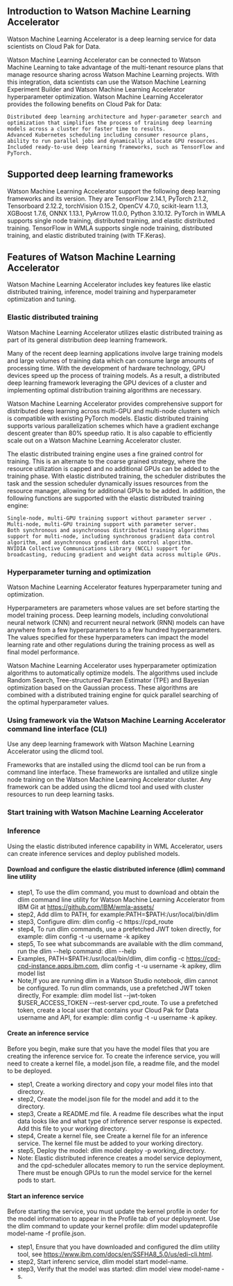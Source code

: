 ## Introduction to Watson Machine Learning Accelerator

Watson Machine Learning Accelerator is a deep learning service for data scientists on Cloud Pak for Data.

Watson Machine Learning Accelerator can be connected to Watson Machine Learning to take advantage of the multi-tenant resource plans that manage resource sharing across Watson Machine Learning projects. With this integration, data scientists can use the Watson Machine Learning Experiment Builder and Watson Machine Learning Accelerator hyperparameter optimization.
Watson Machine Learning Accelerator provides the following benefits on Cloud Pak for Data:

    Distributed deep learning architecture and hyper-parameter search and optimization that simplifies the process of training deep learning models across a cluster for faster time to results.
    Advanced Kubernetes scheduling including consumer resource plans, ability to run parallel jobs and dynamically allocate GPU resources.
    Included ready-to-use deep learning frameworks, such as TensorFlow and PyTorch.

## Supported deep learning frameworks

Watson Machine Learning Accelerator support the following deep learning frameworks and its version. They are TensorFlow 2.14.1, PyTorch 2.1.2, Tensorboard 2.12.2, torchVision 0.15.2, OpenCV 4.7.0, scikit-learn 1.1.3, XGBoost 1.7.6, ONNX 1.13.1, PyArrow 11.0.0, Python	3.10.12. PyTorch in WMLA supports single node training, distributed training, and elastic distributed training. TensorFlow in WMLA supports single node training, distributed training, and elastic distributed training (with TF.Keras).

## Features of Watson Machine Learning Accelerator
Watson Machine Learning Accelerator includes key features like elastic distributed training, inference, model training and hyperparameter optimization and tuning.

### Elastic distributed training
Watson Machine Learning Accelerator utilizes elastic distributed training as part of its general distribution deep learning framework.

Many of the recent deep learning applications involve large training models and large volumes of training data which can consume large amounts of processing time. With the development of hardware technology, GPU devices speed up the process of training models. As a result, a distributed deep learning framework leveraging the GPU devices of a cluster and implementing optimal distribution training algorithms are necessary.

Watson Machine Learning Accelerator provides comprehensive support for distributed deep learning across multi-GPU and multi-node clusters which is compatible with existing PyTorch models. Elastic distributed training supports various parallelization schemes which have a gradient exchange descent greater than 80% speedup ratio. It is also capable to efficiently scale out on a Watson Machine Learning Accelerator cluster.

The elastic distributed training engine uses a fine grained control for training. This is an alternate to the coarse grained strategy, where the resource utilization is capped and no additional GPUs can be added to the training phase. With elastic distributed training, the scheduler distributes the task and the session scheduler dynamically issues resources from the resource manager, allowing for additional GPUs to be added.
In addition, the following functions are supported with the elastic distributed training engine:

    Single-node, multi-GPU training support without parameter server .
    Multi-node, multi-GPU training support with parameter server.
    Both synchronous and asynchronous distributed training algorithms support for multi-node, including synchronous gradient data control algorithm, and asynchronous gradient data control algorithm.
    NVIDIA Collective Communications Library (NCCL) support for broadcasting, reducing gradient and weight data across multiple GPUs.

### Hyperparameter turning and optimization
Watson Machine Learning Accelerator features hyperparameter tuning and optimization.

Hyperparameters are parameters whose values are set before starting the model training process. Deep learning models, including convolutional neural network (CNN) and recurrent neural network (RNN) models can have anywhere from a few hyperparameters to a few hundred hyperparameters. The values specified for these hyperparameters can impact the model learning rate and other regulations during the training process as well as final model performance.

Watson Machine Learning Accelerator uses hyperparameter optimization algorithms to automatically optimize models. The algorithms used include Random Search, Tree-structured Parzen Estimator (TPE) and Bayesian optimization based on the Gaussian process. These algorithms are combined with a distributed training engine for quick parallel searching of the optimal hyperparameter values. 

### Using framework via the Watson Machine Learning Accelerator command line interface (CLI)

Use any deep learning framework with Watson Machine Learning Accelerator using the dlicmd tool.

Frameworks that are installed using the dlicmd tool can be run from a command line interface. These frameworks are isntalled and utilize single node training on the Watson Machine Learning Accelerator cluster. Any framework can be added using the dlicmd tool and used with cluster resources to run deep learning tasks.

### Start training with Watson Machine Learning Accelerator

### Inference
Using the elastic distributed inference capability in WML Accelerator, users can create inference services and deploy published models.

#### Download and configure the elastic distributed inference (dlim) command line utility 
  - step1, To use the dlim command, you must to download and obtain the dlim command line utility for Watson Machine Learning Accelerator from IBM Git at https://github.com/IBM/wmla-assets/
  - step2, Add dlim to PATH, for example:PATH=$PATH:/usr/local/bin/dlim
  - step3, Configure dlim: dlim config -c https://cpd_route
  - step4, To run dlim commands, use a prefetched JWT token directly, for example: dlim config -t -u username -k apikey
  - step5, To see what subcommands are available with the dlim command, run the dlim --help command: dlim --help
  - Examples, PATH=$PATH:/usr/local/bin/dlim, dlim config -c https://cpd-cpd-instance.apps.ibm.com, dlim config -t -u username -k apikey, dlim model list
  - Note,If you are running dlim in a Watson Studio notebook, dlim cannot be configured.  To run dlim commands, use a prefetched JWT token directly, For example: dlim model list --jwt-token $USER_ACCESS_TOKEN --rest-server cpd_route. To use a prefetched token, create a local user that contains your Cloud Pak for Data username and API, for example: dlim config -t -u username -k apikey.

#### Create an inference service
Before you begin, make sure that you have the model files that you are creating the inference service for. To create the inference service, you will need to create a kernel file, a model.json file, a readme file, and the model to be deployed.
  - step1, Create a working directory and copy your model files into that directory.
  - step2, Create the model.json file for the model and add it to the directory. 
  - step3, Create a README.md file. A readme file describes what the input data looks like and what type of inference server response is expected. Add this file to your working directory.
  - step4, Create a kernel file, see Create a kernel file for an inference service. The kernel file must be added to your working directory.
  - step5, Deploy the model: dlim model deploy -p working_directory.
  - Note: Elastic distributed inference creates a model service deployment, and the cpd-scheduler allocates memory to run the service deployment. There must be enough GPUs to run the model service for the kernel pods to start. 
  
#### Start an inference service
Before starting the service, you must update the kernel profile in order for the model information to appear in the Profile tab of your deployment. Use the dlim command to update your kernel profile: dlim model updateprofile model-name -f profile.json.
  - step1, Ensure that you have downloaded and configured the dlim utility tool, see https://www.ibm.com/docs/en/SSFHA8_5.0/us/edi-cli.html.
  - step2, Start inferenc service, dlim model start model-name.
  - step3, Verify that the model was started: dlim model view model-name -s.
